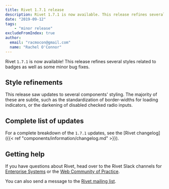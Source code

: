 ```yaml
---
title: Rivet 1.7.1 release
description: Rivet 1.7.1 is now available. This release refines several styles related to badges as well as some minor bug fixes.
date: "2019-09-12"
tags:
    - "minor release"
excludeFromIndex: true
author:
  email: "racmocon@gmail.com"
  name: "Rachel O'Connor"
---
```

Rivet `1.7.1` is now available! This release refines several styles related to badges as well as some minor bug fixes.

## Style refinements
This release saw updates to several components' styling. The majority of these are subtle, such as the standardization of border-widths for loading indicators, or the darkening of disabled checked radio inputs.

## Complete list of updates
For a complete breakdown of the `1.7.1` updates, see the [Rivet changelog]({{< ref "components/information/changelog.md" >}}).

## Getting help
If you have questions about Rivet, head over to the Rivet Slack channels for [Enterprise Systems](https://iu-uits-es.slack.com/messages/rivet-design-system) or the [Web Community of Practice](https://iuwebcommunity.slack.com/messages/rivet).

You can also send a message to the [Rivet mailing list](mailto:rivet-l@list.iu.edu).